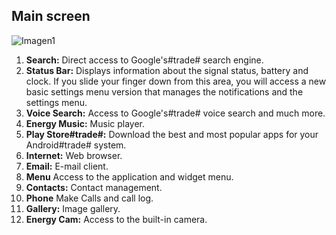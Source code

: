 ## Main screen

![Imagen1](http://static.energysistem.com/images/manuals/42235/561cb1af889ce.jpg)

1. **Search:** Direct access to Google's#trade# search engine.
2. **Status Bar:** Displays information about the signal status, battery and clock. If you slide your finger down from this area, you will access a new basic settings menu version that manages the notifications and the settings menu.
3. **Voice Search:** Access to Google's#trade# voice search and much more.
4. **Energy Music:** Music player.
5. **Play Store#trade#:** Download the best and most popular apps for your Android#trade# system.
6. **Internet:** Web browser.
7. **Email:** E-mail client.
8. **Menu** Access to the application and widget menu.
9. **Contacts:** Contact management.
10. **Phone** Make Calls and call log.
11. **Gallery:** Image gallery.
12. **Energy Cam:** Access to the built-in camera.

